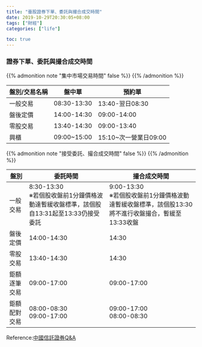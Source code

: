 ```yaml
---
title: "臺股證券下單、委託與撮合成交時間"
date: 2019-10-29T20:30:05+08:00
tags: ["財經"]
categories: ["life"]

toc: true
---
```

### 證券下單、委託與撮合成交時間

{{% admonition note "集中市場交易時間" false %}}
{{% /admonition %}}

|盤別/交易名稱|盤中單|預約單|
|---|---|---|
|一般交易|08:30-13:30|13:40-翌日08:30|
|盤後定價|14:00-14:30|09:00-14:00|
|零股交易|13:40-14:30|09:00-13:40|
|興櫃|09:00~15:00|15:10~次一營業日09:00|

{{% admonition note "接受委託、撮合成交時間" false %}}
{{% /admonition %}}

|盤別|委託時間|撮合成交時間|
|---|---|---|
|一般交易|8:30-13:30<br> ※若個股收盤前1分鐘價格波動達暫緩收盤標準，該個股自13:31起至13:33仍接受委託|9:00-13:30<br>※若個股收盤前1分鐘價格波動達暫緩收盤標準，該個股13:30將不進行收盤撮合，暫緩至13:33收盤|
|盤後定價|14:00-14:30|14:30|
|零股交易|13:40-14:30|14:30|
|鉅額逐筆交易|09:00-17:00|09:00-17:00|
|鉅額配對交易|08:00-08:30<br>09:00-17:00|09:00-17:00<br>08:00-08:30|


Reference:[中國信託證券Q&A](https://www.win168.com.tw/n3-service/QA/trade-timeq1.html)

